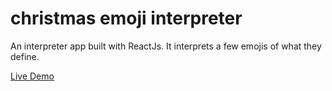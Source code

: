# christmas emoji interpreter
An interpreter app built with ReactJs. It interprets a few emojis of what they define.

[Live Demo](https://3wicw.csb.app/)
